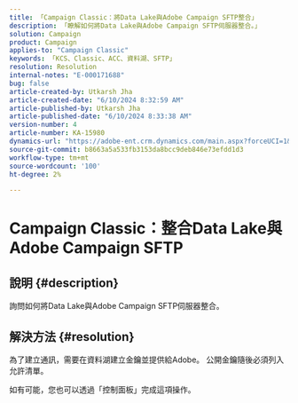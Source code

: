 ```yaml
---
title: 「Campaign Classic：將Data Lake與Adobe Campaign SFTP整合」
description: 「瞭解如何將Data Lake與Adobe Campaign SFTP伺服器整合。」
solution: Campaign
product: Campaign
applies-to: "Campaign Classic"
keywords: 「KCS、Classic、ACC、資料湖、SFTP」
resolution: Resolution
internal-notes: "E-000171688"
bug: false
article-created-by: Utkarsh Jha
article-created-date: "6/10/2024 8:32:59 AM"
article-published-by: Utkarsh Jha
article-published-date: "6/10/2024 8:33:38 AM"
version-number: 4
article-number: KA-15980
dynamics-url: "https://adobe-ent.crm.dynamics.com/main.aspx?forceUCI=1&pagetype=entityrecord&etn=knowledgearticle&id=0e03f108-0427-ef11-840a-6045bd026b83"
source-git-commit: b8663a5a533fb3153da8bcc9deb846e73efdd1d3
workflow-type: tm+mt
source-wordcount: '100'
ht-degree: 2%

---
```


# Campaign Classic：整合Data Lake與Adobe Campaign SFTP

## 說明 {#description}


詢問如何將Data Lake與Adobe Campaign SFTP伺服器整合。


## 解決方法 {#resolution}


為了建立通訊，需要在資料湖建立金鑰並提供給Adobe。 公開金鑰隨後必須列入允許清單。



如有可能，您也可以透過「控制面板」完成這項操作。


